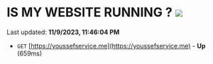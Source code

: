 # IS MY WEBSITE RUNNING ? [![](https://img.shields.io/static/v1?label=Sponsor&message=%E2%9D%A4&logo=GitHub&color=%23fe8e86)](https://github.com/sponsors/<username>)

Last updated: **11/9/2023, 11:46:04 PM**

- `GET` [https://youssefservice.me](https://youssefservice.me) - **Up** (659ms)
